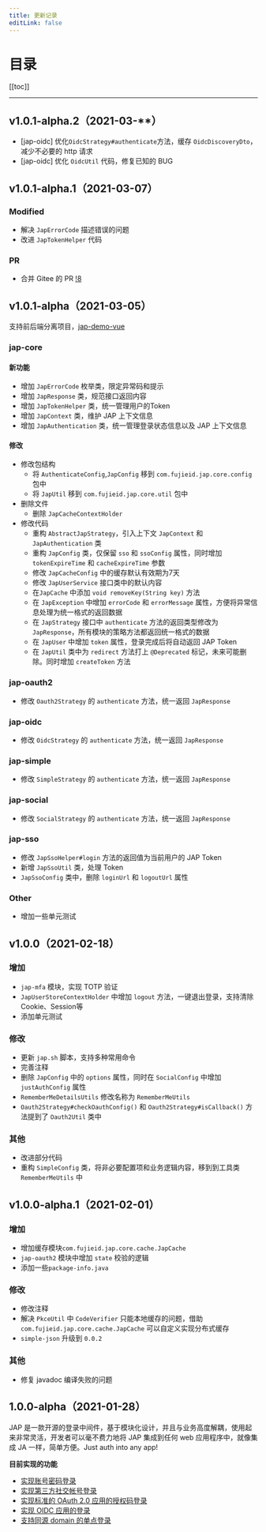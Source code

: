 ```yaml
---
title: 更新记录
editLink: false
---
```


# 目录

[[toc]]

----

## v1.0.1-alpha.2（2021-03-**）

- [jap-oidc] 优化`OidcStrategy#authenticate`方法，缓存 `OidcDiscoveryDto`，减少不必要的 http 请求
- [jap-oidc] 优化 `OidcUtil` 代码，修复已知的 BUG


## v1.0.1-alpha.1（2021-03-07）

### Modified

- 解决 `JapErrorCode` 描述错误的问题
- 改进 `JapTokenHelper` 代码

### PR

- 合并 Gitee 的 PR [!8](https://gitee.com/fujieid/jap/pulls/8)

## v1.0.1-alpha（2021-03-05）

支持前后端分离项目，[jap-demo-vue](https://gitee.com/fujieid/jap-demo-vue)

### jap-core

#### 新功能

- 增加 `JapErrorCode` 枚举类，限定异常码和提示
- 增加 `JapResponse` 类，规范接口返回内容
- 增加 `JapTokenHelper` 类，统一管理用户的Token
- 增加 `JapContext` 类，维护 JAP 上下文信息
- 增加 `JapAuthentication` 类，统一管理登录状态信息以及 JAP 上下文信息

#### 修改

- 修改包结构
    - 将 `AuthenticateConfig`,`JapConfig` 移到 `com.fujieid.jap.core.config` 包中
    - 将 `JapUtil` 移到 `com.fujieid.jap.core.util` 包中
- 删除文件
    - 删除 `JapCacheContextHolder`
- 修改代码
    - 重构 `AbstractJapStrategy`，引入上下文 `JapContext` 和 `JapAuthentication` 类
    - 重构 `JapConfig` 类，仅保留 `sso` 和 `ssoConfig` 属性，同时增加 `tokenExpireTime` 和 `cacheExpireTime` 参数
    - 修改 `JapCacheConfig` 中的缓存默认有效期为7天
    - 修改 `JapUserService` 接口类中的默认内容
    - 在`JapCache` 中添加 `void removeKey(String key)` 方法
    - 在 `JapException` 中增加 `errorCode` 和 `errorMessage` 属性，方便将异常信息处理为统一格式的返回数据
    - 在 `JapStrategy` 接口中 `authenticate` 方法的返回类型修改为 `JapResponse`，所有模块的策略方法都返回统一格式的数据
    - 在 `JapUser` 中增加 `token` 属性，登录完成后将自动返回 JAP Token
    - 在 `JapUtil` 类中为 `redirect` 方法打上 `@Deprecated` 标记，未来可能删除。同时增加 `createToken` 方法

### jap-oauth2

- 修改 `Oauth2Strategy` 的 `authenticate` 方法，统一返回 `JapResponse`

### jap-oidc

- 修改 `OidcStrategy` 的 `authenticate` 方法，统一返回 `JapResponse`

### jap-simple

- 修改 `SimpleStrategy` 的 `authenticate` 方法，统一返回 `JapResponse`

### jap-social

- 修改 `SocialStrategy` 的 `authenticate` 方法，统一返回 `JapResponse`

### jap-sso

- 修改 `JapSsoHelper#login` 方法的返回值为当前用户的 JAP Token
- 新增 `JapSsoUtil` 类，处理 Token
- `JapSsoConfig` 类中，删除 `loginUrl` 和 `logoutUrl` 属性

### Other

- 增加一些单元测试

## v1.0.0（2021-02-18）

### 增加

- `jap-mfa` 模块，实现 TOTP 验证
- `JapUserStoreContextHolder` 中增加 `logout` 方法，一键退出登录，支持清除 Cookie、Session等
- 添加单元测试

### 修改

- 更新 `jap.sh` 脚本，支持多种常用命令
- 完善注释
- 删除 `JapConfig` 中的 `options` 属性，同时在 `SocialConfig` 中增加 `justAuthConfig` 属性
- `RememberMeDetailsUtils` 修改名称为 `RememberMeUtils`
- `Oauth2Strategy#checkOauthConfig()` 和 `Oauth2Strategy#isCallback()` 方法提到了 `Oauth2Util` 类中

### 其他

- 改进部分代码
- 重构 `SimpleConfig` 类，将非必要配置项和业务逻辑内容，移到到工具类 `RememberMeUtils` 中


## v1.0.0-alpha.1（2021-02-01）

### 增加

- 增加缓存模块`com.fujieid.jap.core.cache.JapCache`
- `jap-oauth2` 模块中增加 `state` 校验的逻辑
- 添加一些`package-info.java`

### 修改

- 修改注释
- 解决 `PkceUtil` 中 `CodeVerifier` 只能本地缓存的问题，借助 `com.fujieid.jap.core.cache.JapCache` 可以自定义实现分布式缓存
- `simple-json` 升级到 `0.0.2`

### 其他
- 修复 javadoc 编译失败的问题

## 1.0.0-alpha（2021-01-28）

JAP 是一款开源的登录中间件，基于模块化设计，并且与业务高度解耦，使用起来非常灵活，开发者可以毫不费力地将 JAP 集成到任何 web 应用程序中，就像集成 JA 一样，简单方便。Just auth into any app!

**目前实现的功能**

- [实现账号密码登录](/quickstart/jap-simple)
- [实现第三方社交帐号登录](/quickstart/jap-social)
- [实现标准的 OAuth 2.0 应用的授权码登录](/quickstart/jap-oauth2)
- [实现 OIDC 应用的登录](/quickstart/jap-oidc)
- [支持同源 domain 的单点登录](/quickstart/jap-sso)


